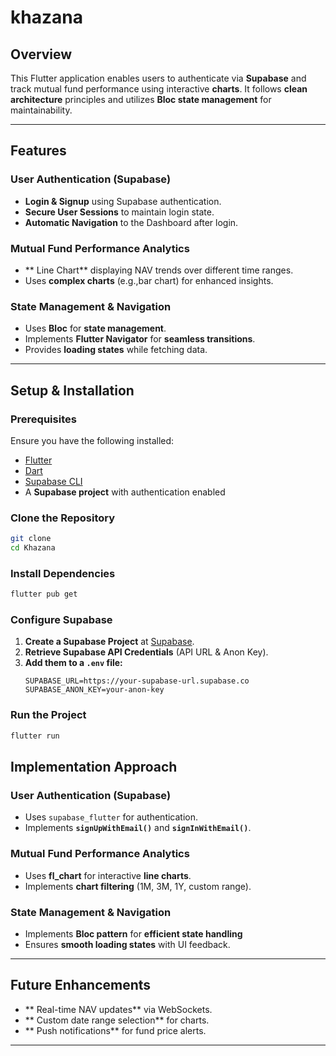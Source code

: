 # khazana 


##  Overview
This Flutter application enables users to authenticate via **Supabase** and track mutual fund 
performance using interactive **charts**. It follows **clean architecture** principles and utilizes 
**Bloc state management** for maintainability.

---

##  Features
###  User Authentication (Supabase)
- **Login & Signup** using Supabase authentication.
- **Secure User Sessions** to maintain login state.
- **Automatic Navigation** to the Dashboard after login.

###  Mutual Fund Performance Analytics
- ** Line Chart** displaying NAV trends over different time ranges.
- Uses **complex charts** (e.g.,bar chart) for enhanced insights.

###  State Management & Navigation
- Uses **Bloc** for **state management**.
- Implements **Flutter Navigator** for **seamless transitions**.
- Provides **loading states** while fetching data.

---

##  Setup & Installation

###  Prerequisites
Ensure you have the following installed:
- [Flutter](https://flutter.dev/docs/get-started/install)
- [Dart](https://dart.dev/get-dart)
- [Supabase CLI](https://supabase.com/docs/guides/cli)
- A **Supabase project** with authentication enabled

###  Clone the Repository
```sh
git clone 
cd Khazana
```

###  Install Dependencies
```sh
flutter pub get
```

###  Configure Supabase
1. **Create a Supabase Project** at [Supabase](https://supabase.com).
2. **Retrieve Supabase API Credentials** (API URL & Anon Key).
3. **Add them to a `.env` file:**
   ```env
   SUPABASE_URL=https://your-supabase-url.supabase.co
   SUPABASE_ANON_KEY=your-anon-key
   ```

###  Run the Project
```sh
flutter run
```

##  Implementation Approach

###  User Authentication (Supabase)
- Uses `supabase_flutter` for authentication.
- Implements **`signUpWithEmail()`** and **`signInWithEmail()`**.

###  Mutual Fund Performance Analytics
- Uses **fl_chart** for interactive **line charts**.
- Implements **chart filtering** (1M, 3M, 1Y, custom range).

### State Management & Navigation
- Implements **Bloc pattern** for **efficient state handling**
- Ensures **smooth loading states** with UI feedback.

---

##  Future Enhancements
- ** Real-time NAV updates** via WebSockets.
- ** Custom date range selection** for charts.
- ** Push notifications** for fund price alerts.

---



